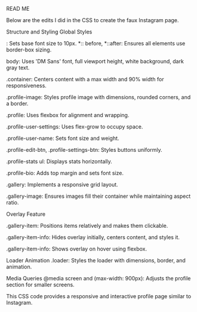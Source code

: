 READ ME 

Below are the edits  I did in the CSS to create the faux Instagram page. 

Structure and Styling
Global Styles


: Sets base font size to 10px.
*:: before, *::after: Ensures all elements use border-box sizing.



body: Uses 'DM Sans' font, full viewport height, white background, dark gray text.



.container: Centers content with a max width and 90% width for responsiveness.



.profile-image: Styles profile image with dimensions, rounded corners, and a border.


.profile: Uses flexbox for alignment and wrapping.


.profile-user-settings: Uses flex-grow to occupy space.


.profile-user-name: Sets font size and weight.


.profile-edit-btn, .profile-settings-btn: Styles buttons uniformly.


.profile-stats ul: Displays stats horizontally.


.profile-bio: Adds top margin and sets font size.


.gallery: Implements a responsive grid layout.


.gallery-image: Ensures images fill their container while maintaining aspect ratio.

Overlay Feature

.gallery-item: Positions items relatively and makes them clickable.


.gallery-item-info: Hides overlay initially, centers content, and styles it.


.gallery-item-info: Shows overlay on hover using flexbox.


Loader Animation
.loader: Styles the loader with dimensions, border, and animation.


Media Queries
@media screen and (max-width: 900px): Adjusts the profile section for smaller screens.


This CSS code provides a responsive and interactive profile page similar to Instagram.


